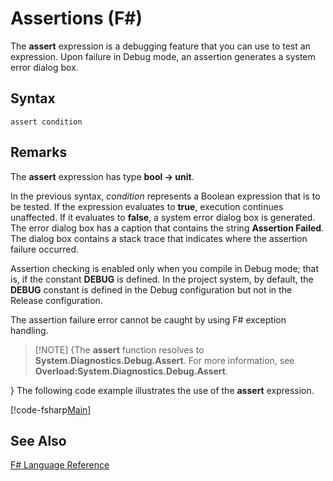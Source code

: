 # Assertions (F#)

The **assert** expression is a debugging feature that you can use to test an expression. Upon failure in Debug mode, an assertion generates a system error dialog box.


## Syntax

```
assert condition
```

## Remarks
The **assert** expression has type **bool -&gt; unit**.

In the previous syntax, *condition* represents a Boolean expression that is to be tested. If the expression evaluates to **true**, execution continues unaffected. If it evaluates to **false**, a system error dialog box is generated. The error dialog box has a caption that contains the string **Assertion Failed**. The dialog box contains a stack trace that indicates where the assertion failure occurred.

Assertion checking is enabled only when you compile in Debug mode; that is, if the constant **DEBUG** is defined. In the project system, by default, the **DEBUG** constant is defined in the Debug configuration but not in the Release configuration.

The assertion failure error cannot be caught by using F# exception handling.


>[!NOTE] {The **assert** function resolves to **System.Diagnostics.Debug.Assert**. For more information, see **Overload:System.Diagnostics.Debug.Assert**.

}
The following code example illustrates the use of the **assert** expression.

[!code-fsharp[Main](snippets/fslangref2/snippet5401.fs)]
    
## See Also
[F&#35; Language Reference](FSharp+Language+Reference.md)

